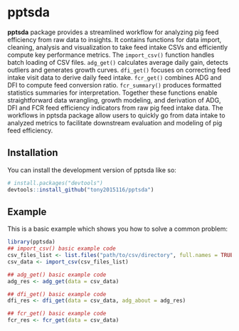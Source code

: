 
# pptsda

<!-- badges: start -->
<!-- badges: end -->

**pptsda** package provides a streamlined workflow for analyzing pig feed efficiency from raw data to insights. It contains functions for data import, cleaning, analysis and visualization to take feed intake CSVs and efficiently compute key performance metrics. The `import_csv()` function handles batch loading of CSV files. `adg_get()` calculates average daily gain, detects outliers and generates growth curves. `dfi_get()` focuses on correcting feed intake visit data to derive daily feed intake. `fcr_get()` combines ADG and DFI to compute feed conversion ratio. `fcr_summary()` produces formatted statistics summaries for interpretation. Together these functions enable straightforward data wrangling, growth modeling, and derivation of ADG, DFI and FCR feed efficiency indicators from raw pig feed intake data. The workflows in pptsda package allow users to quickly go from data intake to analyzed metrics to facilitate downstream evaluation and modeling of pig feed efficiency.

## Installation

You can install the development version of pptsda like so:

``` r
# install.packages("devtools")
devtools::install_github("tony2015116/pptsda")
```

## Example

This is a basic example which shows you how to solve a common problem:

``` r
library(pptsda)
## import_csv() basic example code
csv_files_list <- list.files("path/to/csv/directory", full.names = TRUE, pattern = ".csv")
csv_data <- import_csv(csv_files_list)

## adg_get() basic example code
adg_res <- adg_get(data = csv_data)

## dfi_get() basic example code
dfi_res <- dfi_get(data = csv_data, adg_about = adg_res) 

## fcr_get() basic example code
fcr_res <- fcr_get(data = csv_data)
```

